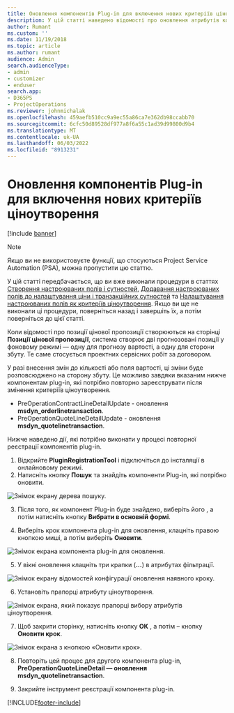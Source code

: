 ```yaml
---
title: Оновлення компонентів Plug-in для включення нових критеріїв ціноутворення
description: У цій статті наведено відомості про оновлення атрибутів компонента plug-in для критеріїв ціноутворення.
author: Rumant
ms.custom: ''
ms.date: 11/19/2018
ms.topic: article
ms.author: rumant
audience: Admin
search.audienceType:
- admin
- customizer
- enduser
search.app:
- D365PS
- ProjectOperations
ms.reviewer: johnmichalak
ms.openlocfilehash: 459aefb510cc9a9ec55a86ca7e362db98ccabb70
ms.sourcegitcommit: 6cfc50d89528df977a8f6a55c1ad39d99800d9b4
ms.translationtype: MT
ms.contentlocale: uk-UA
ms.lasthandoff: 06/03/2022
ms.locfileid: "8913231"
---
```

# <a name="update-plug-in-attributes-to-include-new-pricing-dimensions"></a>Оновлення компонентів Plug-in для включення нових критеріїв ціноутворення

[!include [banner](../includes/psa-now-project-operations.md)]

> [!NOTE]
> Якщо ви не використовуєте функції, що стосуються Project Service Automation (PSA), можна пропустити цю статтю.

У цій статті передбачається, що ви вже виконали процедури в статтях [Створення настроюваних полів і сутностей](create-custom-fields-entities.md), [Додавання настроюваних полів до налаштування ціни і транзакційних сутностей](field-references.md) та [Налаштування настроюваних полів як критеріїв ціноутворення](set-up-pricing-dimensions.md). Якщо ви ще не виконали ці процедури, поверніться назад і завершіть їх, а потім поверніться до цієї статті.

Коли відомості про позиції цінової пропозиції створюються на сторінці **Позиції цінової пропозиції**, система створює дві прогнозовані позиції у фоновому режимі — одну для прогнозу вартості, а одну для сторони збуту. Те саме стосується проектних сервісних робіт за договором.

У разі внесення змін до кількості або поля вартості, ці зміни буде розповсюджено на сторону збуту. Це можливо завдяки вказаним нижче компонентам plug-in, які потрібно повторно зареєструвати після змінення критеріїв ціноутворення.

- PreOperationContractLineDetailUpdate - оновлення **msdyn_orderlinetransaction**.
- PreOperationQuoteLineDetailUpdate - оновлення **msdyn_quotelinetransaction**.

Нижче наведено дії, які потрібно виконати у процесі повторної реєстрації компонентів plug-in.

1. Відкрийте **PluginRegistrationTool** і підключіться до інсталяції в онлайновому режимі.
2. Натисніть кнопку **Пошук** та знайдіть компоненти Plug-in, які потрібно оновити.

 ![Знімок екрану дерева пошуку.](media/PRT-1.png)

3. Після того, як компонент Plug-in буде знайдено, виберіть його , а потім натисніть кнопку **Вибрати в основній формі**.

4. Виберіть крок компонента plug-in для оновлення, клацніть правою кнопкою миші, а потім виберіть **Оновити**.

 ![Знімок екрана компонента plug-in для оновлення.](media/PRT-2.png)
 
5. У вікні оновлення клацніть три крапки (**...**) в атрибутах фільтрації.

 ![Знімок екрану відомостей конфігурації оновлення наявного кроку.](media/PRT-3.png)
 
6. Установіть прапорці атрибуту ціноутворення.

 ![Знімок екрана, який показує прапорці вибору атрибутів ціноутворення.](media/PRT-4.png)

7. Щоб закрити сторінку, натисніть кнопку **ОК** , а потім – кнопку **Оновити крок**.

 ![Знімок екрана з кнопкою «Оновити крок».](media/PRT-5.png)
 
8. Повторіть цей процес для другого компонента plug-in, **PreOperationQuoteLineDetail — оновлення msdyn_quotelinetransaction**.

9. Закрийте інструмент реєстрації компонента plug-in.



[!INCLUDE[footer-include](../includes/footer-banner.md)]
